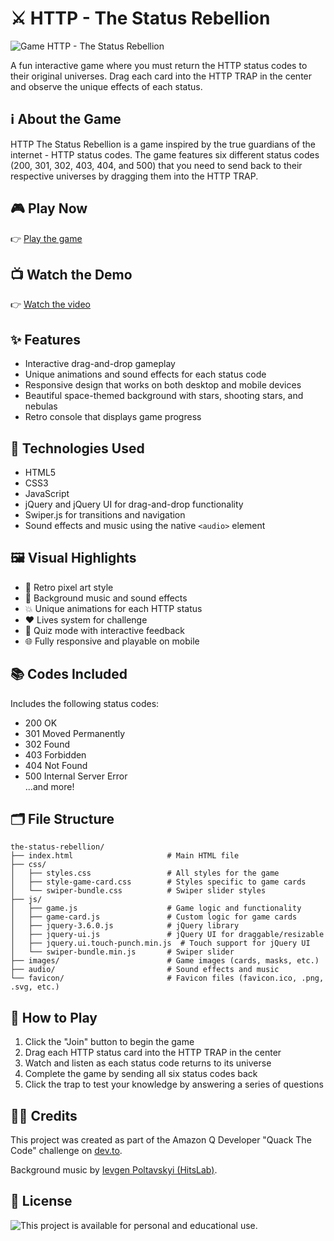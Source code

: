 # ⚔️ HTTP - The Status Rebellion

![Game HTTP - The Status Rebellion](https://the-status-rebellion.jamesrmoro.me/images/cover-github.png)

A fun interactive game where you must return the HTTP status codes to their original universes. Drag each card into the HTTP TRAP in the center and observe the unique effects of each status.

## ℹ️ About the Game

HTTP The Status Rebellion is a game inspired by the true guardians of the internet - HTTP status codes. The game features six different status codes (200, 301, 302, 403, 404, and 500) that you need to send back to their respective universes by dragging them into the HTTP TRAP.

## 🎮 Play Now

👉 [Play the game](https://the-status-rebellion.jamesrmoro.me)

## 📺 Watch the Demo

👉 [Watch the video](https://youtu.be/5uhJxm6deO4)

## ✨ Features

- Interactive drag-and-drop gameplay  
- Unique animations and sound effects for each status code  
- Responsive design that works on both desktop and mobile devices  
- Beautiful space-themed background with stars, shooting stars, and nebulas  
- Retro console that displays game progress  

## 🧪 Technologies Used

- HTML5  
- CSS3  
- JavaScript  
- jQuery and jQuery UI for drag-and-drop functionality  
- Swiper.js for transitions and navigation  
- Sound effects and music using the native `<audio>` element  

## 🖼️ Visual Highlights

- 🎨 Retro pixel art style  
- 🎵 Background music and sound effects  
- 💥 Unique animations for each HTTP status  
- ❤️ Lives system for challenge  
- 🧩 Quiz mode with interactive feedback  
- 🌐 Fully responsive and playable on mobile  

## 📚 Codes Included

Includes the following status codes:
- 200 OK  
- 301 Moved Permanently  
- 302 Found  
- 403 Forbidden  
- 404 Not Found  
- 500 Internal Server Error  
...and more!

## 🗂️ File Structure

```
the-status-rebellion/
├── index.html                     # Main HTML file
├── css/
│   ├── styles.css                 # All styles for the game
│   ├── style-game-card.css        # Styles specific to game cards
│   └── swiper-bundle.css          # Swiper slider styles
├── js/
│   ├── game.js                    # Game logic and functionality
│   ├── game-card.js               # Custom logic for game cards
│   ├── jquery-3.6.0.js            # jQuery library
│   ├── jquery-ui.js               # jQuery UI for draggable/resizable
│   ├── jquery.ui.touch-punch.min.js  # Touch support for jQuery UI
│   └── swiper-bundle.min.js       # Swiper slider
├── images/                        # Game images (cards, masks, etc.)
├── audio/                         # Sound effects and music
└── favicon/                       # Favicon files (favicon.ico, .png, .svg, etc.)

```

## 🎯 How to Play

1. Click the "Join" button to begin the game
2. Drag each HTTP status card into the HTTP TRAP in the center
3. Watch and listen as each status code returns to its universe
4. Complete the game by sending all six status codes back
5. Click the trap to test your knowledge by answering a series of questions

## 🧑‍💻 Credits

This project was created as part of the Amazon Q Developer "Quack The Code" challenge on [dev.to](https://dev.to/jamesrmoro/the-status-rebellion-an-epic-game-about-http-codes-16n7).

Background music by [Ievgen Poltavskyi (HitsLab)](https://pixabay.com/pt/music/musicas-felizes-para-criancas-kids-game-gaming-background-music-295075/).

## 📝 License

![This project is available for personal and educational use.](https://img.shields.io/badge/license-Personal%20%26%20Educational-blue)


